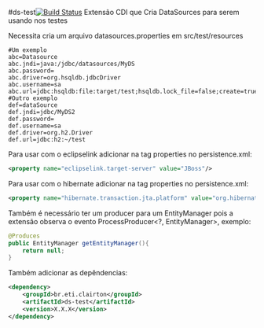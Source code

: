 #ds-test[![Build Status](https://travis-ci.org/clairton/ds-test.svg?branch=master)](https://travis-ci.org/clairton/ds-test)
Extensão CDI que Cria DataSources para serem usando nos testes

Necessita cria um arquivo datasources.properties em src/test/resources

```properties
#Um exemplo
abc=Datasource
abc.jndi=java:/jdbc/datasources/MyDS
abc.password=
abc.driver=org.hsqldb.jdbcDriver
abc.username=sa
abc.url=jdbc:hsqldb:file:target/test;hsqldb.lock_file=false;create=true
#Outro exemplo
def=dataSource
def.jndi=jdbc/MyDS2
def.password=
def.username=sa
def.driver=org.h2.Driver
def.url=jdbc:h2:~/test
```

Para usar com o eclipselink adicionar na tag properties no persistence.xml:
```xml
<property name="eclipselink.target-server" value="JBoss"/>
```
Para usar com o hibernate adicionar na tag properties no persistence.xml:
```xml
<property name="hibernate.transaction.jta.platform" value="org.hibernate.service.jta.platform.internal.JBossAppServerJtaPlatform" />
```

Também é necessário ter um producer para um EntityManager pois a extensão observa o evento ProcessProducer<?, EntityManager>, exemplo:
```java
@Produces
public EntityManager getEntityManager(){
	return null;
}
```

 Também adicionar as depêndencias:
```xml
<dependency>
    <groupId>br.eti.clairton</groupId>
	<artifactId>ds-test</artifactId>
	<version>X.X.X</version>
</dependency>
```
